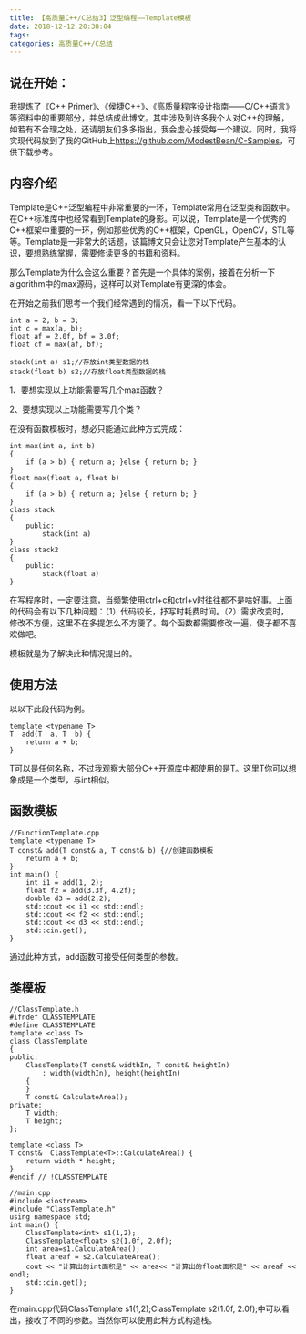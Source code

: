 ```yaml
---
title: 【高质量C++/C总结3】泛型编程——Template模板
date: 2018-12-12 20:38:04
tags:
categories: 高质量C++/C总结
---
```

## 说在开始：

我提炼了《C++ Primer》、《侯捷C++》、《高质量程序设计指南——C/C++语言》等资料中的重要部分，并总结成此博文。其中涉及到许多我个人对C++的理解，如若有不合理之处，还请朋友们多多指出，我会虚心接受每一个建议。同时，我将实现代码放到了我的GitHub上<https://github.com/ModestBean/C-Samples>，可供下载参考。
<!-- more -->
## 内容介绍

Template是C++泛型编程中非常重要的一环，Template常用在泛型类和函数中。在C++标准库中也经常看到Template的身影。可以说，Template是一个优秀的C++框架中重要的一环，例如那些优秀的C++框架，OpenGL，OpenCV，STL等等。Template是一非常大的话题，该篇博文只会让您对Template产生基本的认识，要想熟练掌握，需要修读更多的书籍和资料。

那么Template为什么会这么重要？首先是一个具体的案例，接着在分析一下algorithm中的max源码，这样可以对Template有更深的体会。

在开始之前我们思考一个我们经常遇到的情况，看一下以下代码。

```
int a = 2, b = 3;
int c = max(a, b);
float af = 2.0f, bf = 3.0f;
float cf = max(af, bf);

stack(int a) s1;//存放int类型数据的栈
stack(float b) s2;//存放float类型数据的栈
```
1、要想实现以上功能需要写几个max函数？

2、要想实现以上功能需要写几个类？

在没有函数模板时，想必只能通过此种方式完成：
```
int max(int a, int b)
{
	if (a > b) { return a; }else { return b; }
}
float max(float a, float b)
{
	if (a > b) { return a; }else { return b; }
}
class stack
{
    public:
        stack(int a)
}
class stack2
{
    public:
        stack(float a)
}
```

在写程序时，一定要注意，当频繁使用ctrl+c和ctrl+v时往往都不是啥好事。上面的代码会有以下几种问题：（1）代码较长，抒写时耗费时间。（2）需求改变时，修改不方便，这里不在多提怎么不方便了。每个函数都需要修改一遍，傻子都不喜欢做吧。

模板就是为了解决此种情况提出的。

## 使用方法

以以下此段代码为例。

```
template <typename T>
T  add(T  a, T  b) {
	return a + b;
}
```

T可以是任何名称，不过我观察大部分C++开源库中都使用的是T。这里T你可以想象成是一个类型，与int相似。

## 函数模板

```
//FunctionTemplate.cpp
template <typename T>
T const& add(T const& a, T const& b) {//创建函数模板
	return a + b;
}
int main() {
	int i1 = add(1, 2);
	float f2 = add(3.3f, 4.2f);
	double d3 = add(2,2);
	std::cout << i1 << std::endl;
	std::cout << f2 << std::endl;
	std::cout << d3 << std::endl;
	std::cin.get();
}
```
通过此种方式，add函数可接受任何类型的参数。

## 类模板

```
//ClassTemplate.h
#ifndef CLASSTEMPLATE
#define CLASSTEMPLATE
template <class T>
class ClassTemplate
{
public:
	ClassTemplate(T const& widthIn, T const& heightIn)
		: width(widthIn), height(heightIn)
	{
	}
	T const& CalculateArea();
private:
	T width;
	T height;
};

template <class T>
T const&  ClassTemplate<T>::CalculateArea() {
	return width * height;
}
#endif // !CLASSTEMPLATE
```
```
//main.cpp
#include <iostream>
#include "ClassTemplate.h"
using namespace std;
int main() {
	ClassTemplate<int> s1(1,2);
	ClassTemplate<float> s2(1.0f, 2.0f);
	int area=s1.CalculateArea();
	float areaf = s2.CalculateArea();
	cout << "计算出的int面积是" << area<< "计算出的float面积是" << areaf << endl;
	std::cin.get();
}
```

在main.cpp代码ClassTemplate<int> s1(1,2);ClassTemplate<float> s2(1.0f, 2.0f);中可以看出，接收了不同的参数。当然你可以使用此种方式构造栈。







